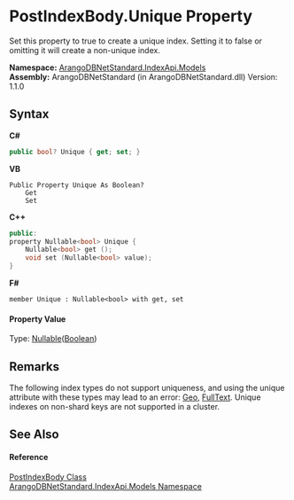 # PostIndexBody.Unique Property 
 

Set this property to true to create a unique index. Setting it to false or omitting it will create a non-unique index.

**Namespace:**&nbsp;<a href="215740c9-85fc-74fa-998d-14b49b842d56">ArangoDBNetStandard.IndexApi.Models</a><br />**Assembly:**&nbsp;ArangoDBNetStandard (in ArangoDBNetStandard.dll) Version: 1.1.0

## Syntax

**C#**<br />
``` C#
public bool? Unique { get; set; }
```

**VB**<br />
``` VB
Public Property Unique As Boolean?
	Get
	Set
```

**C++**<br />
``` C++
public:
property Nullable<bool> Unique {
	Nullable<bool> get ();
	void set (Nullable<bool> value);
}
```

**F#**<br />
``` F#
member Unique : Nullable<bool> with get, set

```


#### Property Value
Type: <a href="https://docs.microsoft.com/dotnet/api/system.nullable-1" target="_blank" rel="noopener noreferrer">Nullable</a>(<a href="https://docs.microsoft.com/dotnet/api/system.boolean" target="_blank" rel="noopener noreferrer">Boolean</a>)

## Remarks
The following index types do not support uniqueness, and using the unique attribute with these types may lead to an error: <a href="deb8b60d-171b-eec7-83d8-e0c8c984a1f6">Geo</a>, <a href="b01a7e25-6cea-5b51-c623-33ba102e63f2">FullText</a>. Unique indexes on non-shard keys are not supported in a cluster.

## See Also


#### Reference
<a href="f5a253b1-a29a-4d26-d18f-bf7a5868277f">PostIndexBody Class</a><br /><a href="215740c9-85fc-74fa-998d-14b49b842d56">ArangoDBNetStandard.IndexApi.Models Namespace</a><br />